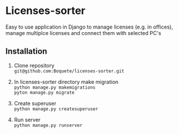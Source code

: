 # Licenses-sorter
Easy to use application in Django to manage licenses (e.g. in offices),
manage multiplce licenses and connect them with selected PC's

## Installation

1. Clone repository<br />
`git@github.com:Boquete/licenses-sorter.git`

2. In licenses-sorter directory make migration<br />
`python manage.py makemigrations`<br />
`pyton manage.py migrate`

3. Create superuser<br />
`python manage.py createsuperuser`

4. Run server<br />
`python manage.py runserver`
